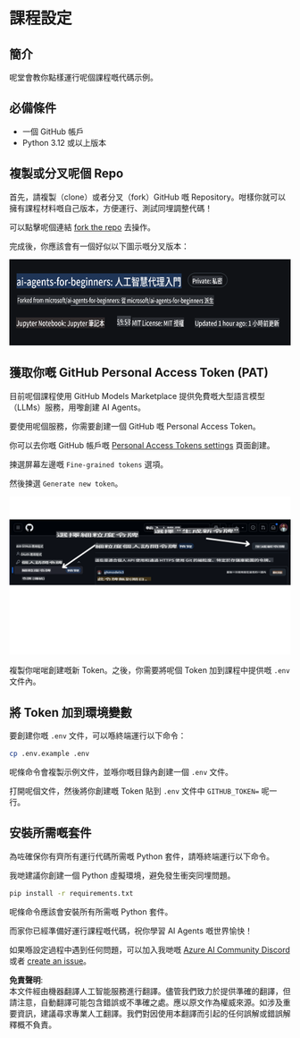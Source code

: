 # 課程設定

## 簡介

呢堂會教你點樣運行呢個課程嘅代碼示例。

## 必備條件

- 一個 GitHub 帳戶
- Python 3.12 或以上版本

## 複製或分叉呢個 Repo

首先，請複製（clone）或者分叉（fork）GitHub 嘅 Repository。咁樣你就可以擁有課程材料嘅自己版本，方便運行、測試同埋調整代碼！

可以點擊呢個連結 [fork the repo](https://github.com/microsoft/ai-agents-for-beginners/fork) 去操作。

完成後，你應該會有一個好似以下圖示嘅分叉版本：

![Forked Repo](../../../translated_images/forked-repo.eea246a73044cc984a1e462349e36e7336204f00785e3187b7399905feeada07.hk.png)

## 獲取你嘅 GitHub Personal Access Token (PAT)

目前呢個課程使用 GitHub Models Marketplace 提供免費嘅大型語言模型（LLMs）服務，用嚟創建 AI Agents。

要使用呢個服務，你需要創建一個 GitHub 嘅 Personal Access Token。

你可以去你嘅 GitHub 帳戶嘅 [Personal Access Tokens settings](https://github.com/settings/personal-access-tokens) 頁面創建。

揀選屏幕左邊嘅 `Fine-grained tokens` 選項。

然後揀選 `Generate new token`。

![Generate Token](../../../translated_images/generate-token.361ec40abe59b84ac68d63c23e2b6854d6fad82bd4e41feb98fc0e6f030e8ef7.hk.png)

複製你啱啱創建嘅新 Token。之後，你需要將呢個 Token 加到課程中提供嘅 `.env` 文件內。

## 將 Token 加到環境變數

要創建你嘅 `.env` 文件，可以喺終端運行以下命令：

```bash
cp .env.example .env
```

呢條命令會複製示例文件，並喺你嘅目錄內創建一個 `.env` 文件。

打開呢個文件，然後將你創建嘅 Token 貼到 `.env` 文件中 `GITHUB_TOKEN=` 呢一行。

## 安裝所需嘅套件

為咗確保你有齊所有運行代碼所需嘅 Python 套件，請喺終端運行以下命令。

我哋建議你創建一個 Python 虛擬環境，避免發生衝突同埋問題。

```bash
pip install -r requirements.txt
```

呢條命令應該會安裝所有所需嘅 Python 套件。

而家你已經準備好運行課程嘅代碼，祝你學習 AI Agents 嘅世界愉快！

如果喺設定過程中遇到任何問題，可以加入我哋嘅 [Azure AI Community Discord](https://discord.gg/kzRShWzttr) 或者 [create an issue](https://github.com/microsoft/ai-agents-for-beginners/issues?WT.mc_id=academic-105485-koreyst)。

**免責聲明**:  
本文件經由機器翻譯人工智能服務進行翻譯。儘管我們致力於提供準確的翻譯，但請注意，自動翻譯可能包含錯誤或不準確之處。應以原文作為權威來源。如涉及重要資訊，建議尋求專業人工翻譯。我們對因使用本翻譯而引起的任何誤解或錯誤解釋概不負責。